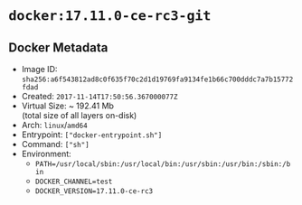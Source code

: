 # `docker:17.11.0-ce-rc3-git`

## Docker Metadata

- Image ID: `sha256:a6f543812ad8c0f635f70c2d1d19769fa9134fe1b66c700dddc7a7b15772fdad`
- Created: `2017-11-14T17:50:56.367000077Z`
- Virtual Size: ~ 192.41 Mb  
  (total size of all layers on-disk)
- Arch: `linux`/`amd64`
- Entrypoint: `["docker-entrypoint.sh"]`
- Command: `["sh"]`
- Environment:
  - `PATH=/usr/local/sbin:/usr/local/bin:/usr/sbin:/usr/bin:/sbin:/bin`
  - `DOCKER_CHANNEL=test`
  - `DOCKER_VERSION=17.11.0-ce-rc3`
